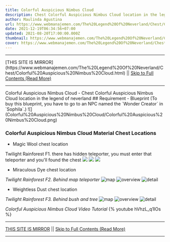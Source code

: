 ```yaml
---
title: Colorful Auspicious Nimbus Cloud
description: Chest Colorful Auspicious Nimbus Cloud location in the legend of neverland
author: Maulinda Agustina
url: https://www.webmanajemen.com/The%20Legend%20Of%20Neverland/Chest/Colorful%20Auspicious%20Nimbus%20Cloud.html
date: 2021-12-19T06:34:56+07:00
updated: 2021-08-20T17:00:00.000Z
thumbnail: https://www.webmanajemen.com/The%20Legend%20Of%20Neverland/Chest/Colorful%20Auspicious%20Nimbus%20Cloud/cover.jpg
cover: https://www.webmanajemen.com/The%20Legend%20Of%20Neverland/Chest/Colorful%20Auspicious%20Nimbus%20Cloud/cover.jpg
---
```


<hr/> [THIS SITE IS MIRROR](https://www.webmanajemen.com/The%20Legend%20Of%20Neverland/Chest/Colorful%20Auspicious%20Nimbus%20Cloud.html) || <a href="https://www.webmanajemen.com/The%20Legend%20Of%20Neverland/Chest/Colorful%20Auspicious%20Nimbus%20Cloud.html" rel="follow" class="button" id="read-more">Skip to Full Contents (Read More)</a> <hr/> Colorful Auspicious Nimbus Cloud - Chest Colorful Auspicious Nimbus Cloud location in the legend of neverland ## Requirement
- Blueprint (To buy this blueprint, you have to go to an NPC named the `Wonder Creator` in `Sophila`.)
![](Colorful%20Auspicious%20Nimbus%20Cloud/Colorful%20Auspicious%20Nimbus%20Cloud.png)

### Colorful Auspicious Nimbus Cloud Material Chest Locations
- Magic Wool chest location

Twilight Rainforest F1. there has hidden teleporter, you must enter that teleporter and you'll found the chest
![](Colorful%20Auspicious%20Nimbus%20Cloud/tr1-map.png)
![](Colorful%20Auspicious%20Nimbus%20Cloud/tr1-chest.png)
![](Colorful%20Auspicious%20Nimbus%20Cloud/tr1-teleporter.png)

- Miraculous Dye chest location

*Twilight Rainforest F2. Behind map teleporter*
![map](Colorful%20Auspicious%20Nimbus%20Cloud/tr2-map.png)
![overview](Colorful%20Auspicious%20Nimbus%20Cloud/tr2-overview.png)
![detail](Colorful%20Auspicious%20Nimbus%20Cloud/tr2-detail.png)

- Weightless Dust chest location

*Twilight Rainforest F3. Behind bush and tree*
![map](Colorful%20Auspicious%20Nimbus%20Cloud/tr3-map.png)
![overview](Colorful%20Auspicious%20Nimbus%20Cloud/tr3-overview.png)
![detail](Colorful%20Auspicious%20Nimbus%20Cloud/tr3-detail.png)


*Colorful Auspicious Nimbus Cloud Video Tutorial*
{% youtube hVhzL_q1IOs %} <hr/> [THIS SITE IS MIRROR](https://www.webmanajemen.com/The%20Legend%20Of%20Neverland/Chest/Colorful%20Auspicious%20Nimbus%20Cloud.html) || <a href="https://www.webmanajemen.com/The%20Legend%20Of%20Neverland/Chest/Colorful%20Auspicious%20Nimbus%20Cloud.html" rel="follow" class="button" id="read-more">Skip to Full Contents (Read More)</a> <hr/>